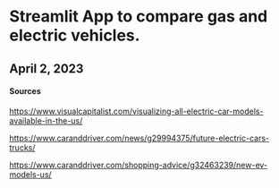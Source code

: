 # Streamlit App to compare gas and electric vehicles.

## April 2, 2023

#### Sources

https://www.visualcapitalist.com/visualizing-all-electric-car-models-available-in-the-us/

https://www.caranddriver.com/news/g29994375/future-electric-cars-trucks/

https://www.caranddriver.com/shopping-advice/g32463239/new-ev-models-us/

